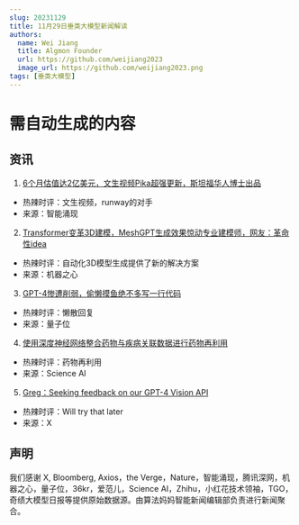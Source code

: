 ```yaml
---
slug: 20231129
title: 11月29日垂类大模型新闻解读
authors:
  name: Wei Jiang
  title: Algmon Founder
  url: https://github.com/weijiang2023
  image_url: https://github.com/weijiang2023.png
tags: [垂类大模型]
---
```


# 需自动生成的内容
## 资讯

1. [6个月估值达2亿美元，文生视频Pika超强更新，斯坦福华人博士出品](https://mp.weixin.qq.com/s/uDo5OhDwxjEsQ9QHu-p6HA)
* 热辣时评：文生视频，runway的对手
* 来源：智能涌现

2. [Transformer变革3D建模，MeshGPT生成效果惊动专业建模师，网友：革命性idea](https://mp.weixin.qq.com/s/JZAvbgF--6_RbqnuQsYq9w)
* 热辣时评：自动化3D模型生成提供了新的解决方案
* 来源：机器之心

3. [GPT-4惨遭削弱，偷懒摸鱼绝不多写一行代码](https://mp.weixin.qq.com/s/4aGVHeQmtop0xLkqjrupWQ)
* 热辣时评：懒散回复
* 来源：量子位

4. [使用深度神经网络整合药物与疾病关联数据进行药物再利用](https://mp.weixin.qq.com/s/F9jIzLlt_cGlA1ZC7i-pwg)
* 热辣时评：药物再利用
* 来源：Science AI

5. [Greg：Seeking feedback on our GPT-4 Vision API](https://twitter.com/gdb/status/1729750474440499678)
* 热辣时评：Will try that later
* 来源：X


## 声明

我们感谢 X, Bloomberg, Axios，the Verge，Nature，智能涌现，腾讯深网，机器之心，量子位，36kr，爱范儿，Science AI，Zhihu，小红花技术领袖，TGO，奇绩大模型日报等提供原始数据源。由算法妈妈智能新闻编辑部负责进行新闻聚合。